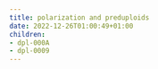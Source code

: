 ```yaml
---
title: polarization and preduploids
date: 2022-12-26T01:00:49+01:00
children:
- dpl-000A
- dpl-0009
---
```

